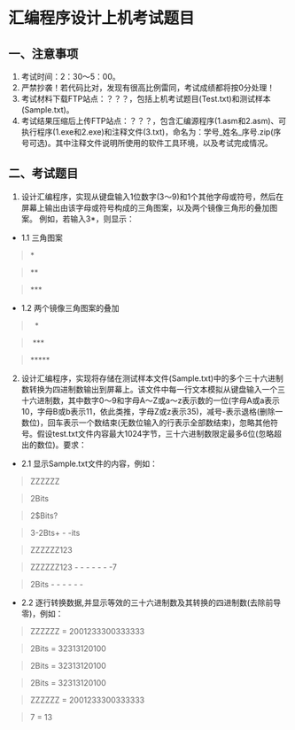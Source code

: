 # 汇编程序设计上机考试题目

## 一、注意事项
1. 考试时间：2：30～5：00。
2. 严禁抄袭！若代码比对，发现有很高比例雷同，考试成绩都将按0分处理！
3. 考试材料下载FTP站点：？？？，包括上机考试题目(Test.txt)和测试样本(Sample.txt)。
4. 考试结果压缩后上传FTP站点：？？？，包含汇编源程序(1.asm和2.asm)、可执行程序(1.exe和2.exe)和注释文件(3.txt)，命名为：学号_姓名_序号.zip(序号可选)。其中注释文件说明所使用的软件工具环境，以及考试完成情况。

## 二、考试题目
1. 设计汇编程序，实现从键盘输入1位数字(3～9)和1个其他字母或符号，然后在屏幕上输出由该字母或符号构成的三角图案，以及两个镜像三角形的叠加图案。
例如，若输入3\*，则显示：

- 1.1 三角图案
> \*

> \*\*

> \*\*\*

- 1.2 两个镜像三角图案的叠加
> &nbsp;&nbsp;\*

> &nbsp;\*\*\*

> \*\*\*\*\*

2. 设计汇编程序，实现将存储在测试样本文件(Sample.txt)中的多个三十六进制数转换为四进制数输出到屏幕上。该文件中每一行文本模拟从键盘输入一个三十六进制数，其中数字0～9和字母A～Z或a～z表示数的一位(字母A或a表示10，字母B或b表示11，依此类推，字母Z或z表示35)，减号-表示退格(删除一数位)，回车表示一个数结束(无数位输入的行表示全部数结束)，忽略其他符号。假设test.txt文件内容最大1024字节，三十六进制数限定最多6位(忽略超出的数位)。要求：

- 2.1 显示Sample.txt文件的内容，例如：
> ZZZZZZ

> 2Bits

> 2$Bits?

> 3-2Bts+ - -its

> ZZZZZZ123

> ZZZZZZ123 - - - - - - -7

> 2Bits - - - - - -

- 2.2 逐行转换数据,并显示等效的三十六进制数及其转换的四进制数(去除前导零)，例如：
> ZZZZZZ = 2001233300333333

> 2Bits = 32313120100

> 2Bits = 32313120100

> 2Bits = 32313120100

> ZZZZZZ = 2001233300333333

> 7 = 13
